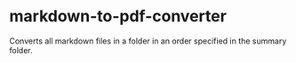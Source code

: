 # markdown-to-pdf-converter
Converts all markdown files in a folder in an order specified in the summary folder. 
